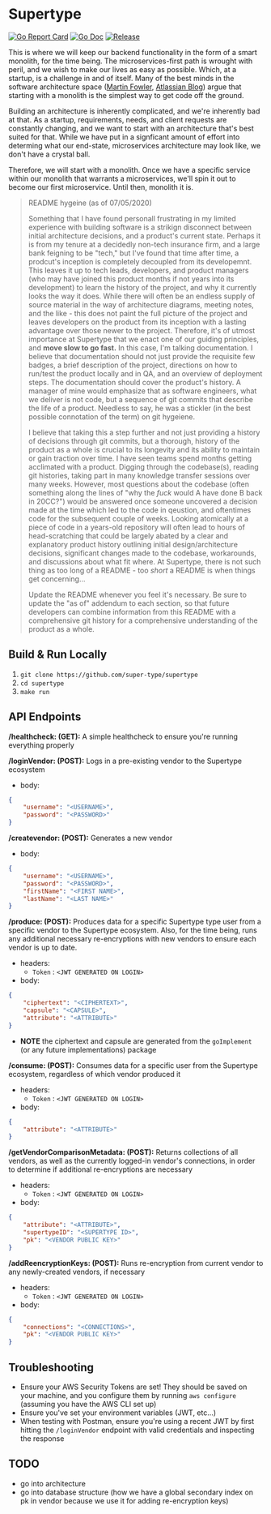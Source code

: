 # Supertype

[![Go Report Card](https://goreportcard.com/badge/github.com/golang-standards/project-layout?style=flat-square)](https://github.com/super-type/supertype)
[![Go Doc](https://img.shields.io/badge/godoc-reference-blue.svg?style=flat-square)](https://github.com/super-type/supertype)
[![Release](https://img.shields.io/github/release/golang-standards/project-layout.svg?style=flat-square)](https://github.com/super-type/supertype)

This is where we will keep our backend functionality in the form of a smart monolith, for the time being. The microservices-first path is wrought with peril, and we wish to make our lives as easy as possible. Which, at a startup, is a challenge in and of itself. Many of the best minds in the software architecture space ([Martin Fowler](https://martinfowler.com/bliki/MonolithFirst.html), [Atlassian Blog](https://www.atlassian.com/continuous-delivery/microservices/building-microservices)) argue that starting with a monolith is the simplest way to get code off the ground.

Building an architecture is inherently complicated, and we're inherently bad at that. As a startup, requirements, needs, and client requests are constantly changing, and we want to start with an architecture that's best suited for that. While we have put in a signficant amount of effort into determing what our end-state, microservices architecture may look like, we don't have a crystal ball.

Therefore, we will start with a monolith. Once we have a specific service within our monolith that warrants a microservices, we'll spin it out to become our first microservice. Until then, monolith it is.

> README hygeine (as of 07/05/2020)
>
> Something that I have found personall frustrating in my limited experience with building software is a strikign disconnect between initial architecture decisions, and a product's current state. Perhaps it is from my tenure at a decidedly non-tech insurance firm, and a large bank feigning to be "tech," but I've found that time after time, a prodcut's inception is completely decoupled from its developemnt. This leaves it up to tech leads, developers, and product managers (who may have joined this product months if not years into its development) to learn the history of the project, and why it currently looks the way it does. While there will often be an endless supply of source material in the way of architecture diagrams, meeting notes, and the like - this does not paint the full picture of the project and leaves developers on the product from its inception with a lasting advantage over those newer to the project. Therefore, it's of utmost importance at Supertype that we enact one of our guiding principles, and **move slow to go fast.** In this case, I'm talking documentation. I believe that documentation should not just provide the requisite few badges, a brief description of the project, directions on how to run/test the product locally and in QA, and an overview of deployment steps. The documentation should cover the product's history. A manager of mine would emphasize that as software engineers, what we deliver is not code, but a sequence of git commits that describe the life of a product. Needless to say, he was a stickler (in the best possible connotation of the term) on git hygeiene.
>
> I believe that taking this a step further and not just providing a history of decisions through git commits, but a thorough, history of the product as a whole is crucial to its longevity and its ability to maintain or gain traction over time. I have seen teams spend months getting acclimated with a product. Digging through the codebase(s), reading git histories, taking part in many knowledge transfer sessions over many weeks. However, most questions about the codebase (often something along the lines of "why the *fuck* would A have done B back in 20CC?") would be answered once someone uncovered a decision made at the time which led to the code in qeustion, and oftentimes code for the subsequent couple of weeks. Looking atomically at a piece of code in a years-old repository will often lead to hours of head-scratching that could be largely abated by a clear and explanatory product history outlining initial design/architecture decisions, significant changes made to the codebase, workarounds, and discussions about what fit where. At Supertype, there is not such thing as too long of a README - too *short* a README is when things get concerning...
>
> Update the README whenever you feel it's necessary. Be sure to update the "as of" addendum to each section, so that future developers can combine information from this README with a comprehensive git history for a comprehensive understanding of the product as a whole.

## Build & Run Locally
1. `git clone https://github.com/super-type/supertype`
2. `cd supertype`
3. `make run`

## API Endpoints

**/healthcheck: (GET):** A simple healthcheck to ensure you're running everything properly

**/loginVendor: (POST):** Logs in a pre-existing vendor to the Supertype ecosystem
- body:
```json
{
    "username": "<USERNAME>",
    "password": "<PASSWORD>"
}
```

**/createvendor: (POST):** Generates a new vendor
- body:
```json
{
    "username": "<USERNAME>",
    "password": "<PASSWORD>",
    "firstName": "<FIRST NAME>",
    "lastName": "<LAST NAME>"
}
```

**/produce: (POST):** Produces data for a specific Supertype type user from a specific vendor to the Supertype ecosystem. Also, for the time being, runs any additional necessary re-encryptions with new vendors to ensure each vendor is up to date.
- headers:
    - `Token` : `<JWT GENERATED ON LOGIN>`
- body:
```json
{
    "ciphertext": "<CIPHERTEXT>",
    "capsule": "<CAPSULE>",
    "attribute": "<ATTRIBUTE>"
}
```
- **NOTE** the ciphertext and capsule are generated from the `goImplement` (or any future implementations) package

**/consume: (POST):** Consumes data for a specific user from the Supertype ecosystem, regardless of which vendor produced it
- headers:
    - `Token` : `<JWT GENERATED ON LOGIN>`
- body:
```json
{
    "attribute": "<ATTRIBUTE>"
}
```

**/getVendorComparisonMetadata: (POST):** Returns collections of all vendors, as well as the currently logged-in vendor's connections, in order to determine if additional re-encryptions are necessary
- headers:
    - `Token` : `<JWT GENERATED ON LOGIN>`
- body:
```json
{
    "attribute": "<ATTRIBUTE>",
    "supertypeID": "<SUPERTYPE ID>",
    "pk": "<VENDOR PUBLIC KEY>"
}
```

**/addReencryptionKeys: (POST):** Runs re-encryption from current vendor to any newly-created vendors, if necessary
- headers:
    - `Token` : `<JWT GENERATED ON LOGIN>`
- body:
```json
{
    "connections": "<CONNECTIONS>",
    "pk": "<VENDOR PUBLIC KEY>"
}
```

## Troubleshooting 

- Ensure your AWS Security Tokens are set! They should be saved on your machine, and you configure them by running `aws configure` (assuming you have the AWS CLI set up)
- Ensure you've set your environment variables (JWT, etc...)
- When testing with Postman, ensure you're using a recent JWT by first hitting the `/loginVendor` endpoint with valid credentials and inspecting the response

## TODO 
- go into architecture
- go into database structure (how we have a global secondary index on pk in vendor because we use it for adding re-encryption keys)